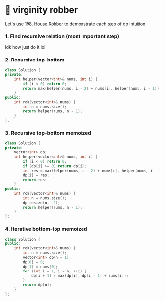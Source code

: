 # 🤑 virginity robber

Let's use [198. House Robber ](https://leetcode.com/problems/house-robber/description/?orderBy=most\_votes)to demonstrate each step of dp intuition.

### 1. Find recursive relation (most important step)

idk how just do it lol

### 2. Recursive top-bottom

```cpp
class Solution {
private: 
    int helper(vector<int>& nums, int i) {
        if (i < 0) return 0;
        return max(helper(nums, i - 2) + nums[i], helper(nums, i - 1));
    }
public:
    int rob(vector<int>& nums) {
        int n = nums.size();
        return helper(nums, n - 1);
    }
};
```

### 3. Recursive top-bottom memoized

```cpp
class Solution {
private: 
    vector<int> dp;
    int helper(vector<int>& nums, int i) {
        if (i < 0) return 0;
        if (dp[i] >= 0) return dp[i];
        int res = max(helper(nums, i - 2) + nums[i], helper(nums, i - 1));
        dp[i] = res;
        return res;
    }
public:
    int rob(vector<int>& nums) {
        int n = nums.size();
        dp.resize(n, -1);
        return helper(nums, n - 1);
    }
};
```

### 4. Iterative bottom-top memoized

```cpp
class Solution {
public:
    int rob(vector<int>& nums) {
        int n = nums.size();
        vector<int> dp(n + 1);
        dp[0] = 0;
        dp[1] = nums[0];
        for (int i = 1; i < n; ++i) {
            dp[i + 1] = max(dp[i], dp[i - 1] + nums[i]);
        }
        return dp[n];
    }
};
```

